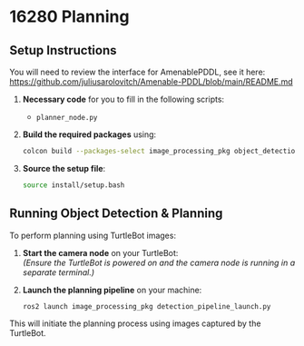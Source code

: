 # 16280 Planning

## Setup Instructions

You will need to review the interface for AmenablePDDL, see it here: https://github.com/juliusarolovitch/Amenable-PDDL/blob/main/README.md

1. **Necessary code** for you to fill in the following scripts:  
   - `planner_node.py`
  

2. **Build the required packages** using:  
   ```sh
   colcon build --packages-select image_processing_pkg object_detection_interfaces
   ```  

3. **Source the setup file**:  
   ```sh
   source install/setup.bash
   ```  

## Running Object Detection & Planning

To perform planning using TurtleBot images:  

1. **Start the camera node** on your TurtleBot:  
   _(Ensure the TurtleBot is powered on and the camera node is running in a separate terminal.)_  

2. **Launch the planning pipeline** on your machine:  
   ```sh
   ros2 launch image_processing_pkg detection_pipeline_launch.py
   ```  

This will initiate the planning process using images captured by the TurtleBot.
